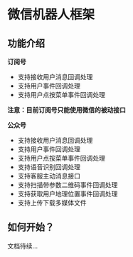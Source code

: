 微信机器人框架
============

功能介绍
------------

**订阅号**
*  支持接收用户消息回调处理
*  支持用户事件回调处理
*  支持用户点按菜单事件回调处理

**注意：目前订阅号只能使用微信的被动接口**

**公众号**
*  支持接收用户消息回调处理
*  支持用户事件回调处理
*  支持用户点按菜单事件回调处理
*  支持语音识别回调处理
*  支持客服主动消息接口
*  支持扫描带参数二维码事件回调处理
*  支持获取用户地理位置事件回调处理
*  支持上传下载多媒体文件

如何开始？
---------------
文档待续...
